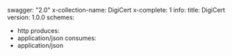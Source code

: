 swagger: "2.0"
x-collection-name: DigiCert
x-complete: 1
info:
  title: DigiCert
  version: 1.0.0
schemes:
- http
produces:
- application/json
consumes:
- application/json